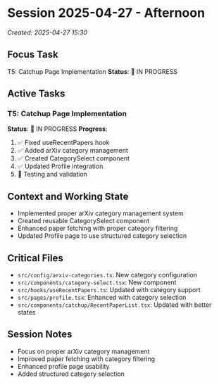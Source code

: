 # Session 2025-04-27 - Afternoon
*Created: 2025-04-27 15:30*

## Focus Task
T5: Catchup Page Implementation
**Status**: 🔄 IN PROGRESS

## Active Tasks
### T5: Catchup Page Implementation
**Status**: 🔄 IN PROGRESS
**Progress**:
1. ✅ Fixed useRecentPapers hook
2. ✅ Added arXiv category management
3. ✅ Created CategorySelect component
4. ✅ Updated Profile integration
5. 🔄 Testing and validation

## Context and Working State
- Implemented proper arXiv category management system
- Created reusable CategorySelect component
- Enhanced paper fetching with proper category filtering
- Updated Profile page to use structured category selection

## Critical Files
- `src/config/arxiv-categories.ts`: New category configuration
- `src/components/category-select.tsx`: New component
- `src/hooks/useRecentPapers.ts`: Updated with category support
- `src/pages/profile.tsx`: Enhanced with category selection
- `src/components/catchup/RecentPaperList.tsx`: Updated with better states

## Session Notes
- Focus on proper arXiv category management
- Improved paper fetching with category filtering
- Enhanced profile page usability
- Added structured category selection
